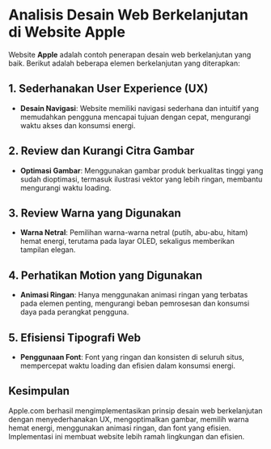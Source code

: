 # Analisis Desain Web Berkelanjutan di Website Apple

Website **Apple** adalah contoh penerapan desain web berkelanjutan yang baik. Berikut adalah beberapa elemen berkelanjutan yang diterapkan:

## 1. Sederhanakan User Experience (UX)
- **Desain Navigasi**: Website memiliki navigasi sederhana dan intuitif yang memudahkan pengguna mencapai tujuan dengan cepat, mengurangi waktu akses dan konsumsi energi.

## 2. Review dan Kurangi Citra Gambar
- **Optimasi Gambar**: Menggunakan gambar produk berkualitas tinggi yang sudah dioptimasi, termasuk ilustrasi vektor yang lebih ringan, membantu mengurangi waktu loading.

## 3. Review Warna yang Digunakan
- **Warna Netral**: Pemilihan warna-warna netral (putih, abu-abu, hitam) hemat energi, terutama pada layar OLED, sekaligus memberikan tampilan elegan.

## 4. Perhatikan Motion yang Digunakan
- **Animasi Ringan**: Hanya menggunakan animasi ringan yang terbatas pada elemen penting, mengurangi beban pemrosesan dan konsumsi daya pada perangkat pengguna.

## 5. Efisiensi Tipografi Web
- **Penggunaan Font**: Font yang ringan dan konsisten di seluruh situs, mempercepat waktu loading dan efisien dalam konsumsi energi.

## Kesimpulan
Apple.com berhasil mengimplementasikan prinsip desain web berkelanjutan dengan menyederhanakan UX, mengoptimalkan gambar, memilih warna hemat energi, menggunakan animasi ringan, dan font yang efisien. Implementasi ini membuat website lebih ramah lingkungan dan efisien.
